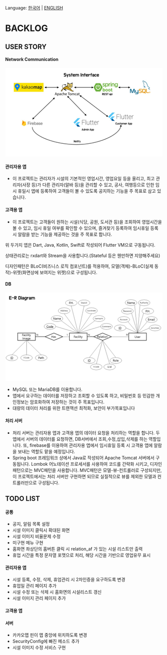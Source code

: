 Language: [한국어](BACKLOG.md) | [ENGLISH](BACKLOG-EN.md)

# BACKLOG

## USER STORY

#### Network Communication
![](/page_assets/images/network.jpg)

#### 관리자용 앱
 - 이 프로젝트는 관리자가 시설의 기본적인 영업시간, 영업요일 등을 올리고, 최고 관리자(사장 등)가 다른 관리자(알바 등)을 관리할 수 있고, 공사, 여행등으로 인한 임시 휴일시 앱에 등록하여 고객들이 볼 수 있도록 공지하는 기능을 주 목표로 삼고 있습니다.

#### 고객용 앱
 - 이 프로젝트는 고객들이 원하는 시설(식당, 공원, 도서관 등)을 조회하여 영업시간을 볼 수 있고, 임시 휴일 여부를 확인할 수 있으며, 즐겨찾기 등록하여 임시휴일 등록시 알람을 받는 기능을 제공하는 것을 주 목표로 합니다.

위 두가지 앱은 Dart, Java, Kotlin, Swift로 작성되어 Flutter VM으로 구동됩니다.

상태관리로는 rxdart와 Stream을 사용합니다.(Stateful 등은 웬만하면 지양해주세요)

디자인패턴은 BLoC(비즈니스 로직 컴포넌트)를 적용하여, 모델(객체)-BLoC(실제 동작)-위젯(화면상에 보여지는 위젯)으로 구성됩니다.

#### DB

![](/page_assets/images/e-r_diagram.jpg)

- MySQL 또는 MariaDB를 이용합니다.
- 앱에서 요구하는 데이터를 저장하고 조회할 수 있도록 하고, 비밀번호 등 민감한 개인정보는 암호화하여 저장하는 것이 주 목표입니다.
- 대량의 데이터 처리를 위한 트랜잭션 최적화, 보안이 부가목표입니다

#### 처리 서버
- 처리 서버는 관리자용 앱과 고객용 앱의 데이터 요청을 처리하는 역할을 합니다. 두 앱에서 서버의 데이터를 요청하면, DB서버에서 조회,수정,삽입,삭제를 하는 역할입니다. 또, firebase를 이용하여 관리자용 앱에서 임시휴일 등록 시 고객용 앱에 알람을 보내는 역할도 맡을 예정입니다. 
- Spring boot 프레임워크 상에서 Java로 작성되어 Apache Tomcat 서버에서 구동됩니다. Lombok 어노테이션 프로세서를 사용하여 코드를 간략화 시키고, 디자인패턴으로는 MVC패턴을 사용합니다. MVC패턴은 모델-뷰-컨트롤러로 구성되지만, 이 프로젝트에서는 처리 서버만 구현하면 되므로 실질적으로 뷰를 제외한 모델과 컨트롤러만으로 구성됩니다.

## TODO LIST

#### 공통
 - 공지, 알림 목록 설정
 - 시설 이미지 클릭시 확대된 화면
 - 시설 이미지 비율문제 수정
 - 미구현 메뉴 구현
 - 홈화면 좌상단의 홈버튼 클릭 시 relation_af 가 있는 시설 리스트만 출력
 - 휴업 시간을 특정 문자열 포맷으로 처리, 해당 시간을 기반으로 영업유무 표시

#### 관리자용 앱
 - 시설 등록, 수정, 삭제, 휴업관리 시 2차인증을 요구하도록 변경
 - 휴업일 관리 페이지 추가
 - 시설 수정 또는 삭제 시 홈화면의 시설리스트 갱신
 - 시설 이미지 관리 페이지 추가

#### 고객용 앱

#### 서버
 - 카카오맵 핀이 맵 중앙에 위치하도록 변경
 - SecurityConfig에 빠진 메소드 추가
 - 시설 이미지 수정 서비스 구현